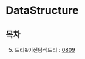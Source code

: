 # DataStructure
## 목차
5. 트리&이진탐색트리 : [0809](https://github.com/simfrog/DataStructure/blob/main/Tree/0809.md)
